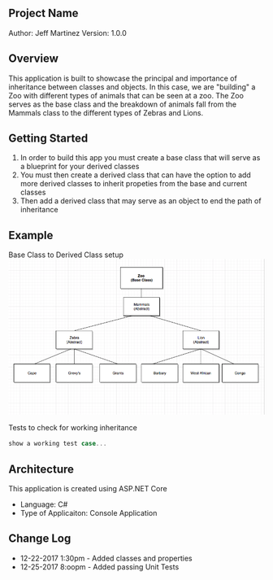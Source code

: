 ## Project Name
Author: Jeff Martinez
Version: 1.0.0 

## Overview
This application is built to showcase the principal and importance of inheritance between classes and objects.  In this case, we are "building" a Zoo with different types of animals that can be seen at a zoo.  The Zoo serves as the base class and the breakdown of animals fall from the Mammals class to the different types of Zebras and Lions.  

## Getting Started
1. In order to build this app you must create a base class that will serve as a blueprint for your derived classes
2. You must then create a derived class that can have the option to add more derived classes to inherit propeties from the base and current classes
3. Then add a derived class that may serve as an object to end the path of inheritance

## Example
Base Class to Derived Class setup
![Alt text](Zoo-Diagram.png?raw=true "Optional Title")

Tests to check for working inheritance
```c#
show a working test case...
```

## Architecture
This application is created using ASP.NET Core
- Language: C# 
- Type of Applicaiton: Console Application 

## Change Log
- 12-22-2017 1:30pm - Added classes and properties
- 12-25-2017 8:oopm - Added passing Unit Tests
